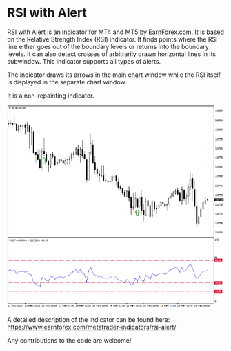 # RSI with Alert

RSI with Alert is an indicator for MT4 and MT5 by EarnForex.com. It is based on the Relative Strength Index (RSI) indicator. It finds points where the RSI line either goes out of the boundary levels or returns into the boundary levels. It can also detect crosses of arbitrarily drawn horizontal lines in its subwindow. This indicator supports all types of alerts.

The indicator draws its arrows in the main chart window while the RSI itself is displayed in the separate chart window.

It is a non-repainting indicator.

![RSI with Alert shows some example arrows on this EUR/USD chart](https://github.com/EarnForex/RSI-with-Alert/blob/main/README_Images/rsi-alert-example-signals-eurusd.png)

A detailed description of the indicator can be found here:
https://www.earnforex.com/metatrader-indicators/rsi-alert/

Any contributions to the code are welcome!
